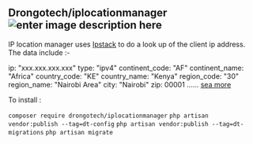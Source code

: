 ## Drongotech/iplocationmanager ![enter image description here](https://img.shields.io/badge/Version-1.0.7-brightgreen)

IP location manager uses [Ipstack](https://ipstack.com/)  to do a look up of the client ip address. The data include :-

ip:  "xxx.xxx.xxx.xxx"
type:  "ipv4"
continent_code:  "AF"
continent_name:  "Africa"
country_code:  "KE"
country_name:  "Kenya"
region_code:  "30"
region_name:  "Nairobi Area"
city:  "Nairobi"
zip:  00001
...... [sea more](https://ipstack.com/)

To install :

`composer require drongotech/iplocationmanager`
`php artisan vendor:publish --tag=dt-config`
`php artisan vendor:publish --tag=dt-migrations`
`php artisan migrate`

